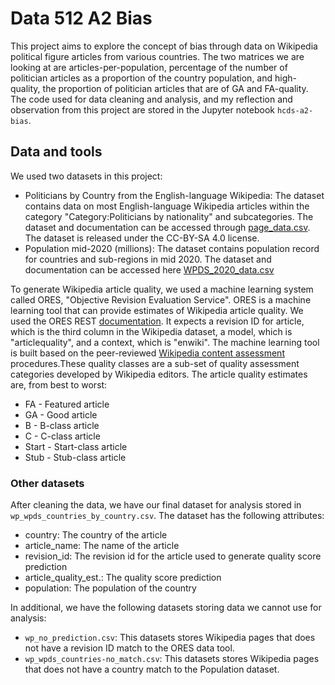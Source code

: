 # Data 512 A2 Bias

This project aims to explore the concept of bias through data on Wikipedia political figure articles from various countries. The two matrices we are looking at are articles-per-population, percentage of the number of politician articles as a proportion of the country population, and high-quality, the proportion of politician articles that are of GA and FA-quality. The code used for data cleaning and analysis, and my reflection and observation from this project are stored in the Jupyter notebook `hcds-a2-bias`.


## Data and tools
We used two datasets in this project:
- Politicians by Country from the English-language Wikipedia: The dataset contains data on most English-language Wikipedia articles within the category "Category:Politicians by nationality" and subcategories. The dataset and documentation can be accessed through [page_data.csv](https://figshare.com/articles/dataset/Untitled_Item/5513449). The dataset is released under the CC-BY-SA 4.0 license.
- Population mid-2020 (millions): The dataset contains population record for countries and sub-regions in mid 2020. The dataset and documentation can be accessed here [WPDS_2020_data.csv](https://www.prb.org/international/indicator/population/table/) 

To generate Wikipedia article quality, we used a machine learning system called ORES, "Objective Revision Evaluation Service". ORES is a machine learning tool that can provide estimates of Wikipedia article quality. We used the ORES REST [documentation](https://ores.wikimedia.org/v3/#!/scoring/get_v3_scores_context_revid_model). It expects a revision ID for article, which is the third column in the Wikipedia dataset, a model, which is "articlequality", and a context, which is "enwiki". The machine learning tool is built based on the peer-reviewed [Wikipedia content assessment](https://en.wikipedia.org/wiki/Wikipedia:Content_assessment) procedures.These quality classes are a sub-set of quality assessment categories developed by Wikipedia editors. The article quality estimates are, from best to worst:
- FA - Featured article
- GA - Good article
- B - B-class article
- C - C-class article
- Start - Start-class article
- Stub - Stub-class article

### Other datasets
After cleaning the data, we have our final dataset for analysis stored in `wp_wpds_countries_by_country.csv`. The dataset has the following attributes:
- country: The country of the article
- article_name: The name of the article
- revision_id: The revision id for the article used to generate quality score prediction
- article_quality_est.: The quality score prediction
- population: The population of the country

In additional, we have the following datasets storing data we cannot use for analysis:
- `wp_no_prediction.csv`: This datasets stores Wikipedia pages that does not have a revision ID match to the ORES data tool.
- `wp_wpds_countries-no_match.csv`: This datasets stores Wikipedia pages that does not have a country match to the Population dataset.
